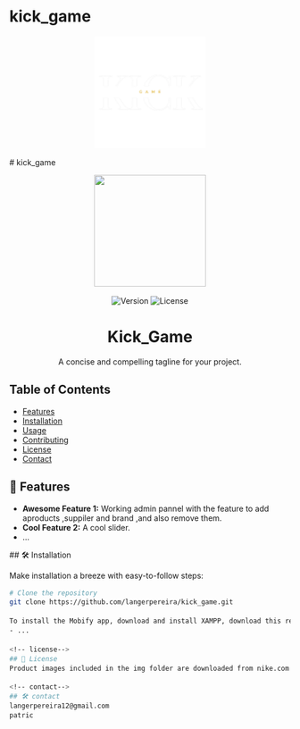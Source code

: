 ﻿# kick_game
<!-- Project Logo and Badges -->
<p align="center">
  <img src="./img/bot1.png" alt="Project Logo" width="200" height="200">
</p>
﻿# kick_game
<!-- Project Logo and Badges -->
<p align="center">
  <img src="./img/Screenshot(200).png" width="200" height="200">
</p>

<p align="center">
  <img src="https://img.shields.io/badge/version-v1.0-blue.svg" alt="Version">
  <img src="https://img.shields.io/github/license/langerpereira/kick_game.svg" alt="License">
</p>

<!-- Project Title & Tagline -->
<h1 align="center">Kick_Game</h1>
<p align="center">
  A concise and compelling tagline for your project.
</p>

<!-- Table of Contents -->
## Table of Contents

- [Features](#-features)
- [Installation](#️-installation)
- [Usage](#-usage)
- [Contributing](#-contributing)
- [License](#-license)
- [Contact](#-contact)

<!-- Features Section -->
## 🚀 Features

- **Awesome Feature 1:** Working admin pannel with the feature to add aproducts ,suppiler and brand ,and also remove them.
- **Cool Feature 2:** A cool slider.
- ...

<!-- Installation Section -->
##️ 🛠️ Installation

Make installation a breeze with easy-to-follow steps:

```bash
# Clone the repository
git clone https://github.com/langerpereira/kick_game.git

To install the Mobify app, download and install XAMPP, download this repository and put into directory (C:/xampp/htdocs/), import database and name it mobify in phpMyAdmin (http://localhost/phpmyadmin) using file mobify.sql, start Apache and MySQL services, then run and access by using web browser (http://localhost/kick_game) and enjoy NOTE: For admin (http://localhost/kick_game).
- ...

<!-- license-->
## 🚀 License
Product images included in the img folder are downloaded from nike.com. Copyrights of those are belong to the owners of those images.

<!-- contact-->
##️ 🛠️ contact
langerpereira12@gmail.com
patric
